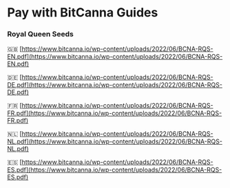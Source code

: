 # Pay with BitCanna Guides



### Royal Queen Seeds

🇬🇧 [https://www.bitcanna.io/wp-content/uploads/2022/06/BCNA-RQS-EN.pdf](https://www.bitcanna.io/wp-content/uploads/2022/06/BCNA-RQS-EN.pdf)

🇩🇪 [https://www.bitcanna.io/wp-content/uploads/2022/06/BCNA-RQS-DE.pdf](https://www.bitcanna.io/wp-content/uploads/2022/06/BCNA-RQS-DE.pdf)

🇫🇷 [https://www.bitcanna.io/wp-content/uploads/2022/06/BCNA-RQS-FR.pdf](https://www.bitcanna.io/wp-content/uploads/2022/06/BCNA-RQS-FR.pdf)

🇳🇱 [https://www.bitcanna.io/wp-content/uploads/2022/06/BCNA-RQS-NL.pdf](https://www.bitcanna.io/wp-content/uploads/2022/06/BCNA-RQS-NL.pdf)

🇪🇸 [https://www.bitcanna.io/wp-content/uploads/2022/06/BCNA-RQS-ES.pdf](https://www.bitcanna.io/wp-content/uploads/2022/06/BCNA-RQS-ES.pdf)
